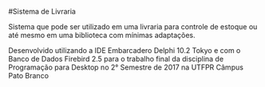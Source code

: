 #Sistema de Livraria 

Sistema que pode ser utilizado em uma livraria para controle de estoque ou até mesmo em uma biblioteca com mínimas adaptações. 

Desenvolvido utilizando  a IDE Embarcadero Delphi 10.2 Tokyo e com o Banco de Dados Firebird 2.5 para o trabalho final da disciplina de Programação para Desktop no 2° Semestre de 2017 na UTFPR Câmpus Pato Branco
